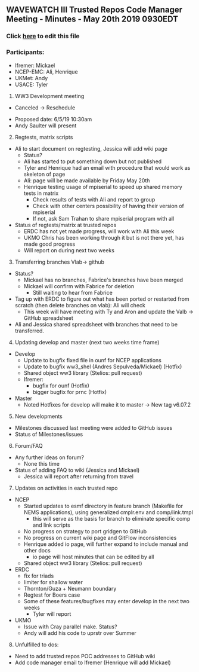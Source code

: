## WAVEWATCH III Trusted Repos Code Manager Meeting - Minutes - May 20th 2019 0930EDT

### Click [here](https://github.com/NOAA-EMC/WW3/edit/gh-pages/repoadmin/9773878d237ad1f0b31f1354f3b87239c0805fba/Minutes_20190520/index.md) to edit this file 

### Participants:
- Ifremer: Mickael
- NCEP-EMC: Ali, Henrique
- UKMet: Andy
- USACE: Tyler

1. WW3 Development meeting
- Canceled → Reschedule
 + Proposed date: 6/5/19 10:30am
 + Andy Saulter will present

2. Regtests, matrix scripts
- Ali to start document on regtesting, Jessica will add wiki page
  + Status?
  + Ali has started to put something down but not published
  + Tyler and Henrique had an email with procedure that would work as skeleton of page
  + Ali: page will be made available by Friday May 20th
  + Henrique testing usage of mpiserial to speed up shared memory tests in matrix
    * Check results of tests with Ali and report to group
    * Check with other centers possibility of having their version of mpiserial
    * If not, ask Sam Trahan to share mpiserial program with all
- Status of regtests/matrix at trusted repos
  + ERDC has not yet made progress, will work with Ali this week
  + UKMO Chris has been working through it but is not there yet, has made good progress
  + Will report on during next two weeks

3. Transferring branches Vlab-> github 
- Status?
  + Mickael has no branches, Fabrice's branches have been merged 
  + Mickael will confirm with Fabrice for deletion
    * Still waiting to hear from Fabrice  
- Tag up with ERDC to figure out what has been ported or restarted from scratch (then delete branches on vlab): Ali will check
  + This week will have meeting with Ty and Aron and update the Valb → GitHub spreadsheet
- Ali and Jessica shared spreadsheet with branches that need to be transferred.

4. Updating develop and master (next two weeks time frame)
- Develop
  + Update to bugfix fixed file in ounf for NCEP applications
  + Update to bugfix ww3_shel (Andres Sepulveda/Mickael) (Hotfix)
  + Shared object ww3 library (Stelios: pull request)
  + Ifremer: 
    * bugfix for ounf (Hotfix)
    * bigger bugfix for prnc (Hotfix)
- Master
  + Noted Hotfixes for develop will make it to master -> New tag v6.07.2

5. New developments
  + Milestones discussed last meeting were added to GitHub issues
  + Status of Milestones/issues

6. Forum/FAQ
  + Any further ideas on forum?
    * None this time
  + Status of adding FAQ to wiki (Jessica and Mickael)
    * Jessica will report after returning from travel

7. Updates on activities in each trusted repo
- NCEP
  + Started updates to esmf directory in feature branch (Makefile for NEMS applications), using generalized cmplr.env and comp/link.tmpl
    * this will serve as the basis for branch to eliminate specific comp and link scripts
  + No progress on strategy to port gridgen to GitHub
  + No progress on current wiki page and GitFlow inconsistencies
  + Henrique added io page, will further expand to include manual and other docs
    * io page will host minutes that can be edited by all
  + Shared object ww3 library (Stelios: pull request) 
- ERDC
  + fix for triads
  + limiter for shallow water
  + Thornton/Guza + Neumann boundary
  + Regtest for Boers case
  + Some of these features/bugfixes may enter develop in the next two weeks
    * Tyler will report
- UKMO
  + Issue with Cray parallel make. Status?
  + Andy will add his code to uprstr over Summer

8. Unfulfilled to dos:
  + Need to add trusted repos POC addresses to GitHub wiki 
  + Add code manager email to Ifremer (Henrique will add Mickael)


